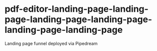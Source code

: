 # pdf-editor-landing-page-landing-page-landing-page-landing-page-landing-page-landing-page
Landing page funnel deployed via Pipedream
